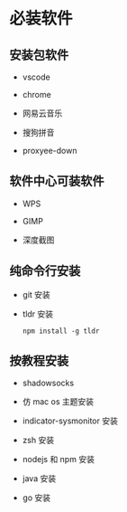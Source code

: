 # 必装软件

## 安装包软件

- vscode

- chrome

- 网易云音乐

- 搜狗拼音

- proxyee-down

## 软件中心可装软件

- WPS

- GIMP

- 深度截图

## 纯命令行安装

- git 安装

- tldr 安装

    `npm install -g tldr`

## 按教程安装

- shadowsocks

- 仿 mac os 主题安装

- indicator-sysmonitor 安装

- zsh 安装

- nodejs 和 npm 安装

- java 安装

- go 安装